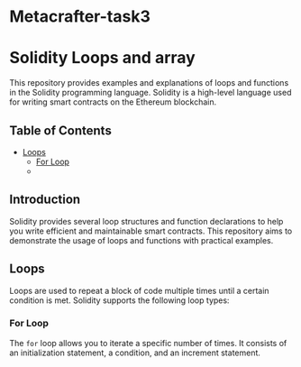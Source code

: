 # Metacrafter-task3

# Solidity Loops and array

This repository provides examples and explanations of loops and functions in the Solidity programming language. Solidity is a high-level language used for writing smart contracts on the Ethereum blockchain.

## Table of Contents

- [Loops](#loops)
  - [For Loop](#for-loop)
  -

## Introduction

Solidity provides several loop structures and function declarations to help you write efficient and maintainable smart contracts. This repository aims to demonstrate the usage of loops and functions with practical examples.

## Loops

Loops are used to repeat a block of code multiple times until a certain condition is met. Solidity supports the following loop types:

### For Loop

The `for` loop allows you to iterate a specific number of times. It consists of an initialization statement, a condition, and an increment statement.
